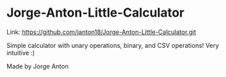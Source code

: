 # Jorge-Anton-Little-Calculator

Link: https://github.com/janton18/Jorge-Anton-Little-Calculator.git

Simple calculator with unary operations, binary, and CSV operations! Very intuitive :)

Made by Jorge Anton
